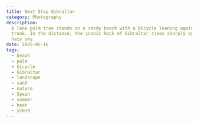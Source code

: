 ```yaml
---
title: Next Stop Gibraltar
category: Photography
description:
  A lone palm tree stands on a sandy beach with a bicycle leaning against its
  trunk. In the distance, the iconic Rock of Gibraltar rises sharply against the
  hazy sky.
date: 2025-05-16
tags:
  - beach
  - palm
  - bicycle
  - Gibraltar
  - landscape
  - sand
  - nature
  - Spain
  - summer
  - heat
  - y2019
---
```

